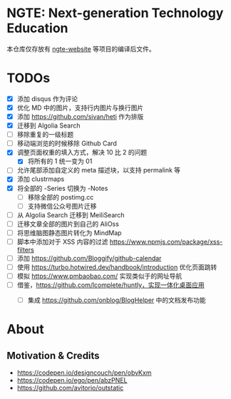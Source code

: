 # NGTE: Next-generation Technology Education

本仓库仅存放有 [ngte-website](https://github.com/wx-chevalier/ngte-website) 等项目的编译后文件。

# TODOs

- [x] 添加 disqus 作为评论
- [x] 优化 MD 中的图片，支持行内图片与换行图片
- [x] 添加 https://github.com/sivan/heti 作为排版
- [x] 迁移到 Algolia Search
- [ ] 移除重复的一级标题
- [ ] 移动端浏览的时候移除 Github Card
- [x] 调整页面权重的填入方式，解决 10 比 2 的问题
  - [x] 将所有的 1 统一变为 01
- [ ] 允许尾部添加自定义的 meta 描述块，以支持 permalink 等
- [x] 添加 clustrmaps
- [x] 将全部的 -Series 切换为 -Notes
  - [ ] 移除全部的 postimg.cc
  - [ ] 支持微信公众号图片迁移
- [ ] 从 Algolia Search 迁移到 MeiliSearch
- [ ] 迁移文章全部的图片到自己的 AliOss
- [ ] 将思维脑图静态图片转化为 MindMap 
- [ ] 脚本中添加对于 XSS 内容的过滤 https://www.npmjs.com/package/xss-filters
- [ ] 添加 https://github.com/Bloggify/github-calendar
- [ ] 使用 https://turbo.hotwired.dev/handbook/introduction 优化页面跳转
- [ ] 模拟 https://www.pmbaobao.com/ 实现类似于的网址导航
- [ ] 借鉴，https://github.com/lcomplete/huntly，实现一体化桌面应用
  - [ ] 集成 https://github.com/onblog/BlogHelper 中的文档发布功能


# About

## Motivation & Credits

- https://codepen.io/designcouch/pen/obvKxm
- https://codepen.io/ego/pen/abzPNEL
- https://github.com/avitorio/outstatic
